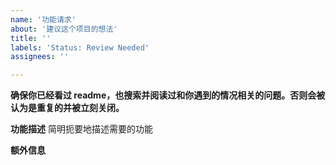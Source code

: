 ```yaml
---
name: '功能请求'
about: '建议这个项目的想法'
title: ''
labels: 'Status: Review Needed'
assignees: ''

---
```


**确保你已经看过 readme，也搜索并阅读过和你遇到的情况相关的问题。否则会被认为是重复的并被立刻关闭。**

**功能描述**
简明扼要地描述需要的功能

**额外信息**